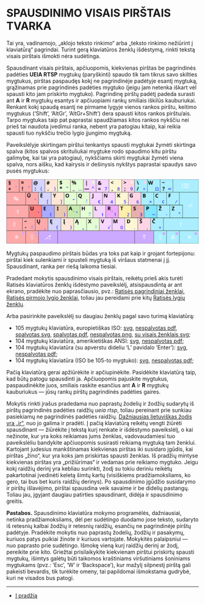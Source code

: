 
# SPAUSDINIMO VISAIS PIRŠTAIS TVARKA

Tai yra, vadinamojo, „aklojo teksto rinkimo“ arba „teksto rinkimo nežiūrint į klaviatūrą“ pagrindai. Turint gerą klaviatūros ženklų išdėstymą, rinkti tekstą visais pirštais išmokti nėra sudėtinga.

Spausdinant visais pirštais, apčiuopomis, kiekvienas pirštas be pagrindinės padėties __UEIA RTSP__ mygtukų (paryškinti) spaudo tik tam tikrus savo skilties mygtukus, pirštas paspaudęs kokį ne pagrindinėje padėtyje esantį mygtuką, grąžinamas prie pagrindinės padėties mygtuko (jeigu jam netenka iškart vėl spausti kito jam priskirto mygtuko). Pagrindinę pirštų padėtį padeda surasti ant __A__ ir __R__ mygtukų esantys ir apčiuopiami rankų smiliais iškilūs kauburiukai. Renkant kokį spaudą esantį ne pirmame lygyje vienos rankos pirštu, keitimo mygtukus (‘Shift’, ‘AltGr’, ‘AltGr+Shift’) dera spausti kitos rankos pirštu/ais. Tarpo mygtukas taip pat paprastai spaudžiamas kitos rankos nykščiu nei prieš tai naudota įvedimui ranka, nebent yra patogiau kitaip, kai reikia spausti tuo nykščiu trečio lygio įjungimo mygtuką.

Paveikslėlyje skirtingam pirštui tenkantys spausti mygtukai žymėti skirtinga spalva (kitos spalvos skrituliukai mygtuke rodo spaudimo kitu pirštu galimybę, kai tai yra patogiau), nykščiams skirti mygtukai žymėti viena spalva, nors aišku, kad kairysis ir dešinysis nykštys paprastai spaudys savo pusės mygtukus:

![Spausdinimo visais pirštais tvarka](images/ratise-spausdinimo-tvarka.svg)

Mygtukų paspaudimo pirštais būdas yra toks pat kaip ir grojant fortepijonu: pirštai kiek sulenkiami ir spusteli mygtuką iš viršaus statmenai į jį. Spausdinant, ranka per riešą laikoma tiesiai.

Pradedant mokytis spausdinimo visais pirštais, reikėtų prieš akis turėti Ratisės klaviatūros ženklų išdėstymo paveikslėlį, atsispausdintą ar ant ekrano, pradėkite nuo paprasčiausio, pvz.: [Ratisės pagrindiniai ženklai](images/lt-ratise-isdestymas.svg), [Ratisės pirmojo lygio ženklai](images/kb-lt-ratise-1-lygis.svg), toliau jau pereidami prie kitų [Ratisės lygių ženklų](ratises-isdestymo-lygiai.md).

Arba pasirinkite paveikslėlį su daugiau ženklų pagal savo turimą klaviatūrą:

  - 105 mygtukų klaviatūra, europietiškas ISO: [svg](images/kb-lt-ratise.svg), [nespalvotas pdf](images/kb-lt-ratise.pdf), [spalvotas svg](images/ratise-spausdinimo-tvarka.svg), [spalvotas pdf](images/ratise-spausdinimo-tvarka.pdf), [nespalvotas png](images/lek_ratise_layout.png), [su visais ženklais svg](images/kb-lt-ratise-visi-zenklai.svg);
  - 104 mygtukų klaviatūra, amerikietiškas ANSI: [svg](images/kb-lt-ratise-104-ansi.svg), [nespalvotas pdf](images/kb-lt-ratise-104-ansi.pdf);
  - 104 mygtukų klaviatūra (su apverstu dideliu ‘L’ pavidalo ‘Enter’): [svg](images/kb-lt-ratise-104-b.svg), [nespalvotas pdf](images/kb-lt-ratise-104-b.pdf);
  - 104 mygtukų klaviatūra (ISO be 105-to mygtuko): [svg](images/kb-lt-ratise-104-c.svg), [nespalvotas pdf](images/kb-lt-ratise-104-c.pdf);

Pačią klaviatūrą gerai apžiūrėkite ir apčiupinėkite. Pasidėkite klaviatūrą taip, kad būtų patogu spausdinti ja. Apčiuopomis pajuskite mygtukus, paspaudinėkite juos, smiliais raskite esančius ant __A__ ir __R__ mygtukų kauburiukus — jūsų rankų pirštų pagrindinės padėties gaires.

Mokytis rinkti įrašus pradedama nuo paprastų žodelių ir žodžių sudarytų iš pirštų pagrindinės padėties raidžių _ueia rtsp_, toliau pereinant prie sunkiau pasiekiamų ne pagrindinės padėties raidžių. [Dažniausias lietuviškas žodis yra „ir“](dazniausi-lt-zodziai.txt), nuo jo galima ir pradėti. Į pačią klaviatūrą reikėtų vengti žiūrėti spausdinant — žiūrėkite į tekstą kurį renkate ir išdėstymo paveikslėlį, o kai nežinote, kur yra koks reikiamas jums ženklas, vadovaudamiesi tuo paveikslėliu bandykite apčiuopomis susirasti reikiamą mygtuką tam ženklui. Kartojant judesius mankštinamas kiekvienas pirštas iki susidaro įgūdis, kai pirštas „žino“, kur yra koks jam priskirtas spausti ženklas. Iš pradžių mintyse kiekvienas pirštas yra „prižiūrimas“ ir vedamas prie reikiamo mygtuko. Jeigu kokį raidžių derinį yra kebliau surinkti, žodį su tokiu deriniu reikėtų pakartotinai įvedinėti keletą šimtų kartų (visiškiems pradžiamoksliams, ko gero, tai bus bet kuris raidžių derinys). Po spausdinimo įgūdžio susidarymo ir pirštų išlavėjimo, pirštai spausdina veik savaime ir be didelių pastangų. Toliau jau, įgyjant daugiau patirties spausdinant, didėja ir spausdinimo greitis.

__Pastabos.__ Spausdinimo klaviatūra mokymo programėlės, dažniausiai, netinka pradžiamoksliams, dėl per sudėtingo duodamo jose teksto, sudaryto iš retesnių kalbai žodžių ir retesnių raidžių, esančių ne pagrindinėje pirštų padėtyje. Pradėkite mokytis nuo paprastų žodelių, žodžių ir pasakymų, kuriuos patys puikiai žinote ir kuriuos vartojate. Mokykitės palaipsniui — nuo paprasto prie sudėtingo. Išmokę vieną kurį raidžių derinį ar žodį, pereikite prie kito. Griežtai prisilaikykite kiekvienam pirštui priskirtų spausti mygtukų, išimtys galėtų būti taikomos kraštiniams viršutiniams šoniniams mygtukams (pvz.: ‘Esc’, ‘W’ ir ‘Backspace’), kur mažylį silpnestį pirštą gali pakeisti bevardis, tik turėkite omeny, tai papildomai išmokstama gudrybė, kuri ne visados bus patogi.


-------------------------

+ [Į pradžią](../README.md)
